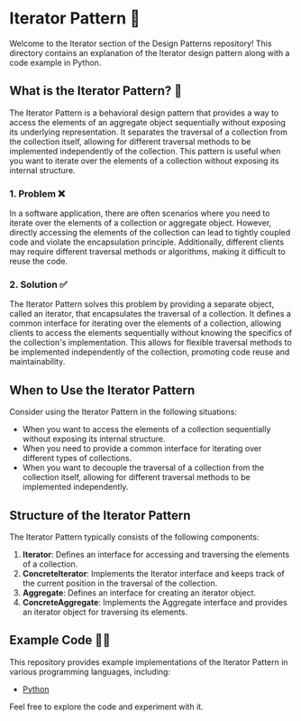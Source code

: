# Iterator Pattern 🔄

Welcome to the Iterator section of the Design Patterns repository! This directory contains an explanation of the Iterator design pattern along with a code example in Python.

## What is the Iterator Pattern? 🤔

The Iterator Pattern is a behavioral design pattern that provides a way to access the elements of an aggregate object sequentially without exposing its underlying representation. It separates the traversal of a collection from the collection itself, allowing for different traversal methods to be implemented independently of the collection. This pattern is useful when you want to iterate over the elements of a collection without exposing its internal structure.

### 1. Problem ❌

In a software application, there are often scenarios where you need to iterate over the elements of a collection or aggregate object. However, directly accessing the elements of the collection can lead to tightly coupled code and violate the encapsulation principle. Additionally, different clients may require different traversal methods or algorithms, making it difficult to reuse the code.

### 2. Solution ✅

The Iterator Pattern solves this problem by providing a separate object, called an iterator, that encapsulates the traversal of a collection. It defines a common interface for iterating over the elements of a collection, allowing clients to access the elements sequentially without knowing the specifics of the collection's implementation. This allows for flexible traversal methods to be implemented independently of the collection, promoting code reuse and maintainability.

## When to Use the Iterator Pattern

Consider using the Iterator Pattern in the following situations:

- When you want to access the elements of a collection sequentially without exposing its internal structure.
- When you need to provide a common interface for iterating over different types of collections.
- When you want to decouple the traversal of a collection from the collection itself, allowing for different traversal methods to be implemented independently.

## Structure of the Iterator Pattern

The Iterator Pattern typically consists of the following components:

1. **Iterator**: Defines an interface for accessing and traversing the elements of a collection.
2. **ConcreteIterator**: Implements the Iterator interface and keeps track of the current position in the traversal of the collection.
3. **Aggregate**: Defines an interface for creating an iterator object.
4. **ConcreteAggregate**: Implements the Aggregate interface and provides an iterator object for traversing its elements.

## Example Code 🧑‍💻

This repository provides example implementations of the Iterator Pattern in various programming languages, including:

- [Python](./python-example.py)

Feel free to explore the code and experiment with it.
